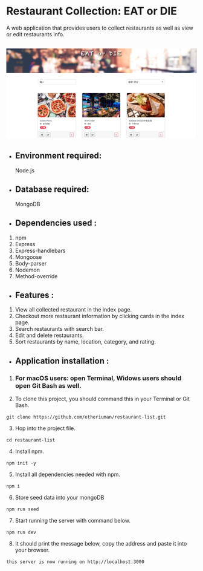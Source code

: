 # Restaurant Collection: EAT or DIE
  A web application that provides users to collect restaurants as well as view or edit restaurants info.


![Image](https://raw.githubusercontent.com/etheriuman/restaurant-list/master/restaurant-list_image.png)
---
- ## Environment required:
  Node.js

- ## Database required:
  MongoDB

- ## Dependencies used :
1. npm
2. Express
3. Express-handlebars
4. Mongoose
5. Body-parser
6. Nodemon
7. Method-override

- ## Features :
1. View all collected restaurant in the index page.
2. Checkout more restaurant information by clicking cards in the index page.
3. Search restaurants with search bar.
4. Edit and delete restaurants.
5. Sort restaurants by name, location, category, and rating.

- ## Application installation :
1. ### For macOS users: open Terminal, Widows users should open Git Bash as well.

2. To clone this project, you should command this in your Terminal or Git Bash.
```
git clone https://github.com/etheriuman/restaurant-list.git
```
3. Hop into the project file.
```
cd restaurant-list
```
4. Install npm.
```
npm init -y
```
5. Install all dependencies needed with npm.
```
npm i
```
6. Store seed data into your mongoDB
```
npm run seed
```
7. Start running the server with command below.
```
npm run dev
```
8. It should print the message below, copy the address and paste it into your browser.
```
this server is now running on http://localhost:3000
```